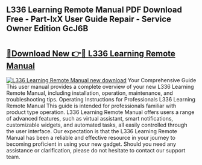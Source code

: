 ## L336 Learning Remote Manual PDF Download Free - Part-IxX User Guide Repair - Service Owner Edition GcJ6B

# <h2><a href="http://bc23304.oget.top/?id=L336+Learning+Remote+Manual">🔗Download New 👉🔴 L336 Learning Remote Manual</a></h2>

[![L336 Learning Remote Manual new download](https://i.imgur.com/5g1atiW.png)](http://bc23304.oget.top/?id=L336+Learning+Remote+Manual)
Your Comprehensive Guide This user manual provides a complete overview of your new L336 Learning Remote Manual, including installation, operation, maintenance, and troubleshooting tips. Operating Instructions for Professionals L336 Learning Remote Manual This guide is intended for professionals familiar with product type operation. L336 Learning Remote Manual offers users a range of advanced features, such as virtual assistant, smart notifications, customizable widgets, and automated tasks, all easily controlled through the user interface. Our expectation is that the L336 Learning Remote Manual has been a reliable and effective resource in your journey to becoming proficient in using your new gadget. Should you need any assistance or clarification, please do not hesitate to contact our support team.
